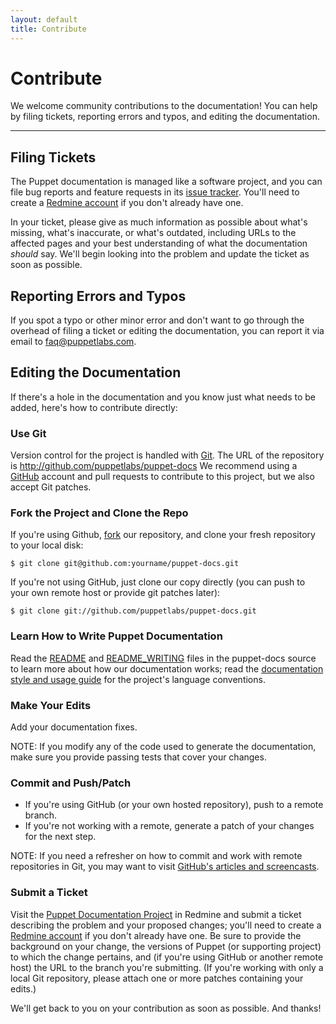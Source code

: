 ```yaml
---
layout: default
title: Contribute
---
```


Contribute
==========

We welcome community contributions to the documentation! You can help by filing
tickets, reporting errors and typos, and editing the documentation.

* * *

Filing Tickets
--------------

The Puppet documentation is managed like a software project, and you can file
bug reports and feature requests in its
[issue tracker](http://projects.puppetlabs.com/projects/puppet-docs/).
You'll need to create a [Redmine account](http://projects.puppetlabs.com/account/register)
if you don't already have one.

In your ticket, please give as much information as possible about what's
missing, what's inaccurate, or what's outdated, including URLs to the affected pages
and your best understanding of what the documentation _should_ say.
We'll begin looking into the problem and update the ticket as soon as possible.

Reporting Errors and Typos
--------------------------

If you spot a typo or other minor error and don't want to go through
the overhead of filing a ticket or editing the documentation, you can
report it via email to <faq@puppetlabs.com>.

Editing the Documentation
-------------------------

If there's a hole in the documentation and you know just what needs to be added, here's how to contribute directly:

### Use Git

Version control for the project is handled with
[Git](http://git-scm.com/). The URL of the repository is <http://github.com/puppetlabs/puppet-docs>
We recommend using a [GitHub](http://github.com) account and pull requests to
contribute to this project, but we also accept Git patches.

### Fork the Project and Clone the Repo

If you're using Github, [fork](http://help.github.com/forking/) our
repository, and clone your fresh repository to your local disk:

    $ git clone git@github.com:yourname/puppet-docs.git

If you're not using GitHub, just clone our copy directly (you can push
to your own remote host or provide git patches later):

    $ git clone git://github.com/puppetlabs/puppet-docs.git

### Learn How to Write Puppet Documentation

Read the [README](http://github.com/puppetlabs/puppet-docs/blob/master/README.markdown)
and [README_WRITING](http://github.com/puppetlabs/puppet-docs/blob/master/README_WRITING.markdown)
files in the puppet-docs source to learn more about how our documentation works;
read the [documentation style and usage guide](http://github.com/puppetlabs/puppet-docs/blob/master/style_and_usage.html)
for the project's language conventions. 

### Make Your Edits

Add your documentation fixes.

NOTE: If you modify any of the code used to generate the documentation, make sure you
provide passing tests that cover your changes.

### Commit and Push/Patch

* If you're using GitHub (or your own hosted repository), push to a
  remote branch.
* If you're not working with a remote, generate a patch of your
  changes for the next step.

NOTE: If you need a refresher on how to commit and work with remote
repositories in Git, you may want to visit [GitHub's articles and
screencasts](http://learn.github.com/).

### Submit a Ticket

Visit the [Puppet Documentation Project](http://projects.puppetlabs.com/projects/puppet-docs/)
in Redmine and submit a ticket describing the problem and your proposed
changes; you'll need to create a [Redmine account](http://projects.puppetlabs.com/account/register)
if you don't already have one. Be sure to provide the background on
your change, the versions of Puppet (or supporting project)
to which the change pertains, and (if you're using GitHub or another
remote host) the URL to the branch you're submitting. (If you're working
with only a local Git repository, please attach one or more patches containing your edits.)

We'll get back to you on your contribution as soon as possible. And thanks!

